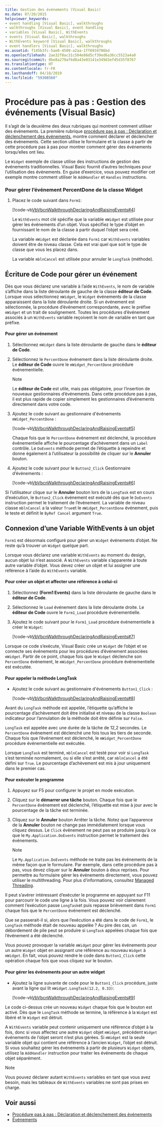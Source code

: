 ```yaml
---
title: Gestion des événements (Visual Basic)
ms.date: 07/20/2015
helpviewer_keywords:
- event handling [Visual Basic], walkthroughs
- walkthroughs [Visual Basic], event handling
- variables [Visual Basic], WithEvents
- events [Visual Basic], walkthroughs
- WithEvents keyword [Visual Basic], walkthroughs
- event handlers [Visual Basic], walkthroughs
ms.assetid: f145b3fc-5ae0-4509-a2aa-1ff6934706bd
ms.openlocfilehash: 2ae32f0ac31c504e86d5cf39ed6a36cc5523a4a0
ms.sourcegitcommit: 0be8a279af6d8a43e03141e349d3efd5d35f8767
ms.translationtype: HT
ms.contentlocale: fr-FR
ms.lasthandoff: 04/18/2019
ms.locfileid: "59308560"
---
```

# <a name="walkthrough-handling-events-visual-basic"></a>Procédure pas à pas : Gestion des événements (Visual Basic)
Il s’agit de la deuxième des deux rubriques qui montrent comment utiliser des événements. La première rubrique [procédure pas à pas : Déclaration et déclenchement des événements](../../../../visual-basic/programming-guide/language-features/events/walkthrough-declaring-and-raising-events.md), montre comment déclarer et déclencher des événements. Cette section utilise le formulaire et la classe à partir de cette procédure pas à pas pour montrer comment gérer des événements lorsqu’elles ont lieu.  
  
 Le `Widget` exemple de classe utilise des instructions de gestion des événements traditionnelles. Visual Basic fournit d’autres techniques pour l’utilisation des événements. En guise d’exercice, vous pouvez modifier cet exemple montre comment utiliser le `AddHandler` et `Handles` instructions.  
  
### <a name="to-handle-the-percentdone-event-of-the-widget-class"></a>Pour gérer l’événement PercentDone de la classe Widget  
  
1. Placez le code suivant dans `Form1`:  
  
     [!code-vb[VbVbcnWalkthroughDeclaringAndRaisingEvents#4](~/samples/snippets/visualbasic/VS_Snippets_VBCSharp/VbVbcnWalkthroughDeclaringAndRaisingEvents/VB/Form1.vb#4)]  
  
     Le `WithEvents` mot clé spécifie que la variable `mWidget` est utilisée pour gérer les événements d’un objet. Vous spécifiez le type d’objet en fournissant le nom de la classe à partir duquel l’objet sera créé.  
  
     La variable `mWidget` est déclarée dans `Form1` car `WithEvents` variables doivent être de niveau classe. Cela est vrai quel que soit le type de classe que vous les placez dans.  
  
     La variable `mblnCancel` est utilisée pour annuler le `LongTask` (méthode).  
  
## <a name="writing-code-to-handle-an-event"></a>Écriture de Code pour gérer un événement  
 Dès que vous déclarez une variable à l’aide `WithEvents`, le nom de variable s’affiche dans la liste déroulante de gauche de la classe **éditeur de Code**. Lorsque vous sélectionnez `mWidget`, le `Widget` événements de la classe apparaissent dans la liste déroulante droite. Si un événement est sélectionnée, la procédure d’événement correspondante, avec le préfixe `mWidget` et un trait de soulignement. Toutes les procédures d’événement associés à un `WithEvents` variable reçoivent le nom de variable en tant que préfixe.  
  
#### <a name="to-handle-an-event"></a>Pour gérer un événement  
  
1. Sélectionnez `mWidget` dans la liste déroulante de gauche dans le **éditeur de Code**.  
  
2. Sélectionnez le `PercentDone` événement dans la liste déroulante droite. Le **éditeur de Code** ouvre le `mWidget_PercentDone` procédure événementielle.  
  
    > [!NOTE]
    >  Le **éditeur de Code** est utile, mais pas obligatoire, pour l’insertion de nouveaux gestionnaires d’événements. Dans cette procédure pas à pas, il est plus rapide de copier simplement les gestionnaires d’événements directement dans votre code.  
  
3. Ajoutez le code suivant au gestionnaire d'événements `mWidget_PercentDone` :  
  
     [!code-vb[VbVbcnWalkthroughDeclaringAndRaisingEvents#5](~/samples/snippets/visualbasic/VS_Snippets_VBCSharp/VbVbcnWalkthroughDeclaringAndRaisingEvents/VB/Form1.vb#5)]  
  
     Chaque fois que le `PercentDone` événement est déclenché, la procédure événementielle affiche le pourcentage d’achèvement dans un `Label` contrôle. Le `DoEvents` méthode permet de l’étiquette à repeindre et donne également à l’utilisateur la possibilité de cliquer sur le **Annuler** bouton.  
  
4. Ajoutez le code suivant pour le `Button2_Click` Gestionnaire d’événements :  
  
     [!code-vb[VbVbcnWalkthroughDeclaringAndRaisingEvents#6](~/samples/snippets/visualbasic/VS_Snippets_VBCSharp/VbVbcnWalkthroughDeclaringAndRaisingEvents/VB/Form1.vb#6)]  
  
 Si l’utilisateur clique sur le **Annuler** bouton lors de la `LongTask` est en cours d’exécution, le `Button2_Click` événement est exécuté dès que le `DoEvents` instruction permet le traitement de l’événement. La variable de niveau classe `mblnCancel` a la valeur `True`et le `mWidget_PercentDone` événement, puis le teste et définit le `ByRef Cancel` argument `True`.  
  
## <a name="connecting-a-withevents-variable-to-an-object"></a>Connexion d’une Variable WithEvents à un objet  
 `Form1` est désormais configuré pour gérer un `Widget` événements d’objet. Ne reste qu’à trouver un `Widget` quelque part.  
  
 Lorsque vous déclarez une variable `WithEvents` au moment du design, aucun objet lui n’est associé. A `WithEvents` variable s’apparente à toute autre variable d’objet. Vous devez créer un objet et lui assigner une référence à l’aide du `WithEvents` variable.  
  
#### <a name="to-create-an-object-and-assign-a-reference-to-it"></a>Pour créer un objet et affecter une référence à celui-ci  
  
1. Sélectionnez **(Form1 Events)** dans la liste déroulante de gauche dans le **éditeur de Code**.  
  
2. Sélectionnez le `Load` événement dans la liste déroulante droite. Le **éditeur de Code** ouvre le `Form1_Load` procédure événementielle.  
  
3. Ajoutez le code suivant pour le `Form1_Load` procédure événementielle à créer le `Widget`:  
  
     [!code-vb[VbVbcnWalkthroughDeclaringAndRaisingEvents#7](~/samples/snippets/visualbasic/VS_Snippets_VBCSharp/VbVbcnWalkthroughDeclaringAndRaisingEvents/VB/Form1.vb#7)]  
  
 Lorsque ce code s’exécute, Visual Basic crée un `Widget` de l’objet et se connecte ses événements pour les procédures d’événement associées `mWidget`. Partir de ce point, chaque fois que le `Widget` déclenche son `PercentDone` événement, le `mWidget_PercentDone` procédure événementielle est exécutée.  
  
#### <a name="to-call-the-longtask-method"></a>Pour appeler la méthode LongTask  
  
-   Ajoutez le code suivant au gestionnaire d'événements `Button1_Click` :  
  
     [!code-vb[VbVbcnWalkthroughDeclaringAndRaisingEvents#8](~/samples/snippets/visualbasic/VS_Snippets_VBCSharp/VbVbcnWalkthroughDeclaringAndRaisingEvents/VB/Form1.vb#8)]  
  
 Avant du `LongTask` méthode est appelée, l’étiquette qu’affiche le pourcentage d’achèvement doit être initialisé et niveau de la classe `Boolean` indicateur pour l’annulation de la méthode doit être définie sur `False`.  
  
 `LongTask` est appelée avec une durée de la tâche de 12,2 secondes. Le `PercentDone` événement est déclenché une fois tous les tiers de seconde. Chaque fois que l’événement est déclenché, le `mWidget_PercentDone` procédure événementielle est exécutée.  
  
 Lorsque `LongTask` est terminé, `mblnCancel` est testé pour voir si `LongTask` s’est terminée normalement, ou si elle s’est arrêté, car `mblnCancel` a été défini sur `True`. Le pourcentage d’achèvement est mis à jour uniquement dans le premier cas.  
  
#### <a name="to-run-the-program"></a>Pour exécuter le programme  
  
1. Appuyez sur F5 pour configurer le projet en mode exécution.  
  
2. Cliquez sur le **démarrer une tâche** bouton. Chaque fois que le `PercentDone` événement est déclenché, l’étiquette est mise à jour avec le pourcentage de la tâche est terminée.  
  
3. Cliquez sur le **Annuler** bouton Arrêter la tâche. Notez que l’apparence de la **Annuler** bouton ne change pas immédiatement lorsque vous cliquez dessus. Le `Click` événement ne peut pas se produire jusqu'à ce que le `My.Application.DoEvents` instruction permet le traitement des événements.  
  
    > [!NOTE]
    >  Le `My.Application.DoEvents` méthode ne traite pas les événements de la même façon que le formulaire. Par exemple, dans cette procédure pas à pas, vous devez cliquer sur le **Annuler** bouton à deux reprises. Pour permettre au formulaire gérer les événements directement, vous pouvez utiliser le multithreading. Pour plus d’informations, consultez [Managed Threading](../../../../standard/threading/index.md).
  
 Il peut s’avérer intéressant d’exécuter le programme en appuyant sur F11 pour parcourir le code une ligne à la fois. Vous pouvez voir clairement comment l’exécution passe `LongTask`et puis repasse brièvement dans `Form1` chaque fois que le `PercentDone` événement est déclenché.  
  
 Que se passerait-il si, alors que l’exécution a été dans le code de `Form1`, le `LongTask` méthode était de nouveau appelée ? Au pire des cas, un débordement de pile peut se produire si `LongTask` appelées chaque fois que l’événement a été déclenché.  
  
 Vous pouvez provoquer la variable `mWidget` pour gérer les événements pour un autre `Widget` objet en assignant une référence au nouveau `Widget` à `mWidget`. En fait, vous pouvez rendre le code dans `Button1_Click` cette opération chaque fois que vous cliquez sur le bouton.  
  
#### <a name="to-handle-events-for-a-different-widget"></a>Pour gérer les événements pour un autre widget  
  
-   Ajoutez la ligne suivante de code pour le `Button1_Click` procédure, juste avant la ligne qui lit `mWidget.LongTask(12.2, 0.33)`:  
  
     [!code-vb[VbVbcnWalkthroughDeclaringAndRaisingEvents#9](~/samples/snippets/visualbasic/VS_Snippets_VBCSharp/VbVbcnWalkthroughDeclaringAndRaisingEvents/VB/Form1.vb#9)]  
  
 Le code ci-dessus crée un nouveau `Widget` chaque fois que le bouton est activé. Dès que le `LongTask` méthode se termine, la référence à la `Widget` est libéré et le `Widget` est détruit.  
  
 A `WithEvents` variable peut contenir uniquement une référence d’objet à la fois, donc si vous affectez une autre `Widget` objet `mWidget`, précédent `Widget` événements de l’objet seront n’est plus gérées. Si `mWidget` est la seule variable objet qui contient une référence à l’ancien `Widget`, l’objet est détruit. Si vous souhaitez gérer les événements à partir de plusieurs `Widget` objets, utilisez la `AddHandler` instruction pour traiter les événements de chaque objet séparément.  
  
> [!NOTE]
>  Vous pouvez déclarer autant `WithEvents` variables en tant que vous avez besoin, mais les tableaux de `WithEvents` variables ne sont pas prises en charge.  
  
## <a name="see-also"></a>Voir aussi

- [Procédure pas à pas : Déclaration et déclenchement des événements](../../../../visual-basic/programming-guide/language-features/events/walkthrough-declaring-and-raising-events.md)
- [Événements](../../../../visual-basic/programming-guide/language-features/events/index.md)
